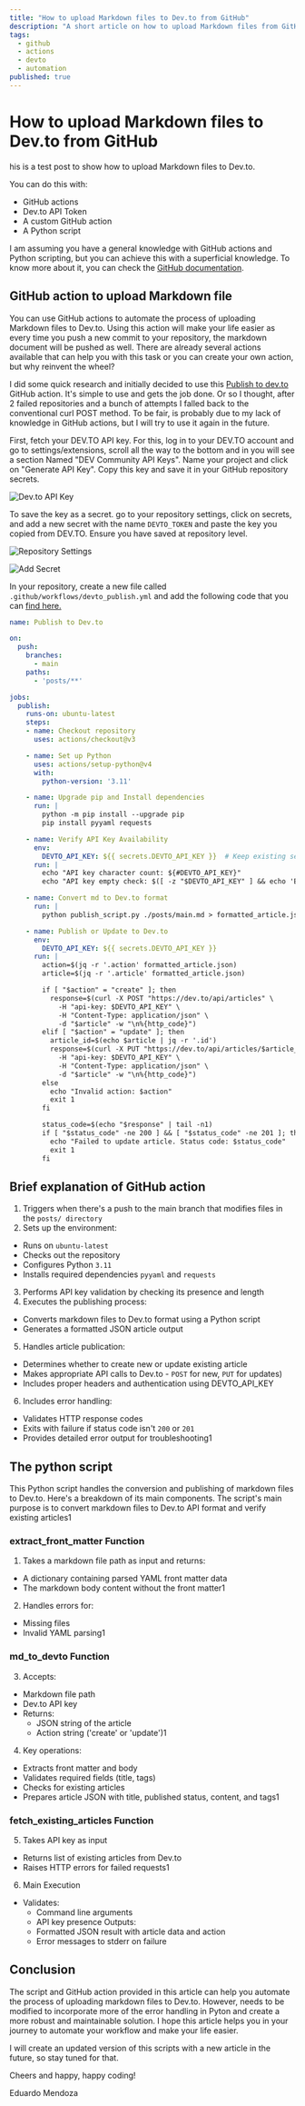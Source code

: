 ```yaml
---
title: "How to upload Markdown files to Dev.to from GitHub"
description: "A short article on how to upload Markdown files from GitHub to Dev.to"
tags:
  - github
  - actions
  - devto
  - automation
published: true
---
```


# How to upload Markdown files to Dev.to from GitHub

his is a test post to show how to upload Markdown files to Dev.to.

You can do this with:
- GitHub actions
- Dev.to API Token
- A custom GitHub action
- A Python script

I am assuming you have a general knowledge with GitHub actions and Python scripting, but you can achieve this with a superficial knowledge. To know more about it, you can check the [GitHub documentation](https://docs.github.com/en/actions).

## GitHub action to upload Markdown file

You can use GitHub actions to automate the process of uploading Markdown files to Dev.to. Using this action will make your life easier as every time you push a new commit to your repository, the markdown document will be pushed as well. There are already several actions available that can help you with this task or you can create your own action, but why reinvent the wheel?

I did some quick research and initially decided to use this [Publish to dev.to](https://github.com/marketplace/actions/publish-to-dev-to) GitHub action. It's simple to use and gets the job done. Or so I thought, after 2 failed repositories and a bunch of attempts I falled back to the conventional curl POST method. To be fair, is probably due to my lack of knowledge in GitHub actions, but I will try to use it again in the future.

First, fetch your DEV.TO API key. For this, log in to your DEV.TO account and go to settings/extensions, scroll all the way to the bottom and in you will see a section Named "DEV Community API Keys". Name your project and click on "Generate API Key". Copy this key and save it in your GitHub repository secrets.

![Dev.to API Key](../images/Screenshot-2025-01-13-3.png)

To save the key as a secret. go to your repository settings, click on secrets, and add a new secret with the name `DEVTO_TOKEN` and paste the key you copied from DEV.TO. Ensure you have saved at repository level.

![Repository Settings](../images/Screenshot-2025-01-13.png)

![Add Secret](https://github.com/AlexAntartico/devto-publish-test/blob/main/images/Screenshot-2025-01-13-2.png?raw=true)

In your repository, create a new file called `.github/workflows/devto_publish.yml` and add the following code that you can [find here.](https://github.com/AlexAntartico/devto-publish-test/blob/main/.github/workflows/devto_publish.yml)

```yaml
name: Publish to Dev.to

on:
  push:
    branches:
      - main
    paths:
      - 'posts/**'

jobs:
  publish:
    runs-on: ubuntu-latest
    steps:
    - name: Checkout repository
      uses: actions/checkout@v3

    - name: Set up Python
      uses: actions/setup-python@v4
      with:
        python-version: '3.11'

    - name: Upgrade pip and Install dependencies
      run: |
        python -m pip install --upgrade pip
        pip install pyyaml requests

    - name: Verify API Key Availability
      env:
        DEVTO_API_KEY: ${{ secrets.DEVTO_API_KEY }}  # Keep existing secret mapping
      run: |
        echo "API key character count: ${#DEVTO_API_KEY}"
        echo "API key empty check: $([ -z "$DEVTO_API_KEY" ] && echo 'Empty' || echo 'Set')"

    - name: Convert md to Dev.to format
      run: |
        python publish_script.py ./posts/main.md > formatted_article.json

    - name: Publish or Update to Dev.to
      env:
        DEVTO_API_KEY: ${{ secrets.DEVTO_API_KEY }}
      run: |
        action=$(jq -r '.action' formatted_article.json)
        article=$(jq -r '.article' formatted_article.json)

        if [ "$action" = "create" ]; then
          response=$(curl -X POST "https://dev.to/api/articles" \
            -H "api-key: $DEVTO_API_KEY" \
            -H "Content-Type: application/json" \
            -d "$article" -w "\n%{http_code}")
        elif [ "$action" = "update" ]; then
          article_id=$(echo $article | jq -r '.id')
          response=$(curl -X PUT "https://dev.to/api/articles/$article_id" \
            -H "api-key: $DEVTO_API_KEY" \
            -H "Content-Type: application/json" \
            -d "$article" -w "\n%{http_code}")
        else
          echo "Invalid action: $action"
          exit 1
        fi

        status_code=$(echo "$response" | tail -n1)
        if [ "$status_code" -ne 200 ] && [ "$status_code" -ne 201 ]; then
          echo "Failed to update article. Status code: $status_code"
          exit 1
        fi
```

## Brief explanation of GitHub action

1. Triggers when there's a push to the main branch that modifies files in the `posts/ directory`
2. Sets up the environment:
  - Runs on `ubuntu-latest`
  - Checks out the repository
  - Configures Python `3.11`
  - Installs required dependencies `pyyaml` and `requests`
3. Performs API key validation by checking its presence and length
4. Executes the publishing process:
  - Converts markdown files to Dev.to format using a Python script
  - Generates a formatted JSON article output
5. Handles article publication:
  - Determines whether to create new or update existing article
  - Makes appropriate API calls to Dev.to - `POST` for new, `PUT` for updates)
  - Includes proper headers and authentication using DEVTO_API_KEY
6. Includes error handling:
  - Validates HTTP response codes
  - Exits with failure if status code isn't `200` or `201`
  - Provides detailed error output for troubleshooting1

## The python script

This Python script handles the conversion and publishing of markdown files to Dev.to. Here's a breakdown of its main components. The script's main purpose is to convert markdown files to Dev.to API format and verify existing articles1

### extract_front_matter Function
1. Takes a markdown file path as input and returns:
  - A dictionary containing parsed YAML front matter data
  - The markdown body content without the front matter1
2. Handles errors for:
  - Missing files
  - Invalid YAML parsing1
### md_to_devto Function
3. Accepts:
  - Markdown file path
  - Dev.to API key
  - Returns:
    - JSON string of the article
    - Action string ('create' or 'update')1
4. Key operations:
  - Extracts front matter and body
  - Validates required fields (title, tags)
  - Checks for existing articles
  - Prepares article JSON with title, published status, content, and tags1
### fetch_existing_articles Function
5. Takes API key as input
  - Returns list of existing articles from Dev.to
  - Raises HTTP errors for failed requests1
6. Main Execution
  - Validates:
    - Command line arguments
    - API key presence
  Outputs:
    - Formatted JSON result with article data and action
    - Error messages to stderr on failure

## Conclusion

The script and GitHub action provided in this article can help you automate the process of uploading markdown files to Dev.to. However, needs to be modified to incorporate more of the error handling in Pyton and create a more robust and maintainable solution. I hope this article helps you in your journey to automate your workflow and make your life easier.

I will create an updated version of this scripts with a new article in the future, so stay tuned for that.

Cheers and happy, happy coding!

Eduardo Mendoza
